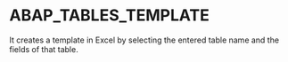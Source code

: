 # ABAP_TABLES_TEMPLATE
It creates a template in Excel by selecting the entered table name and the fields of that table.
